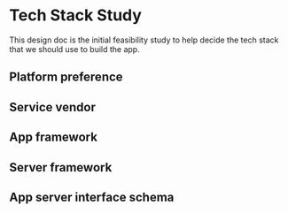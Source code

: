 # Tech Stack Study

This design doc is the initial feasibility study to help decide the tech stack that we should use to build the app.

## Platform preference

<!--
  @todo Platform preference
  @body Decide if we should go with mobile first or web first.
-->

## Service vendor

<!--
  @todo Choose service vendor
  @body List our needs and avaiable frameworks, and choose the one that fits our needs.
-->

## App framework

<!--
  @todo Choose app framework
  @body List our needs and avaiable frameworks, and choose the one that fits our needs.
-->

## Server framework

<!--
  @todo Choose server framework
  @body List our needs and avaiable frameworks, and choose the one that fits our needs.
-->

## App server interface schema

<!--
  @todo Choose app server interface schema
  @body List our needs and avaiable app server interface schema, and choose the one that fits our needs.
-->
